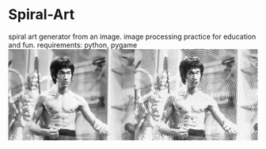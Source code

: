 # Spiral-Art
spiral art generator from an image. image processing practice for education and fun.
requirements: python, pygame
![image](resultSpiral.jpg)
